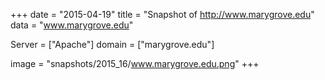 
+++
date = "2015-04-19"
title = "Snapshot of http://www.marygrove.edu"
data = "www.marygrove.edu"

Server = ["Apache"]
domain = ["marygrove.edu"]

  image = "snapshots/2015_16/www.marygrove.edu.png"
+++
#
